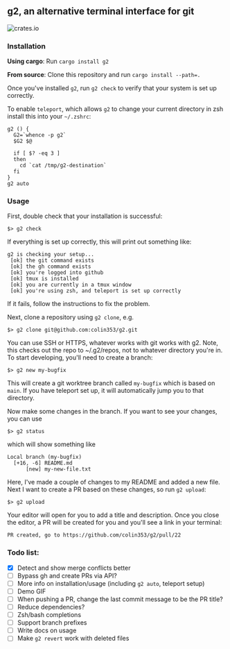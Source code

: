 ## g2, an alternative terminal interface for git

![crates.io](https://img.shields.io/crates/v/g2.svg)

### Installation

**Using cargo**: Run `cargo install g2`

**From source**: Clone this repository and run `cargo install --path=.`

Once you've installed `g2`, run `g2 check` to verify that your system is set up correctly.

To enable `teleport`, which allows `g2` to change your
current directory in zsh install this into your `~/.zshrc`:

```
g2 () {
  G2=`whence -p g2`
  $G2 $@

  if [ $? -eq 3 ]
  then
    cd `cat /tmp/g2-destination`
  fi
}
g2 auto
```

### Usage

First, double check that your installation is successful:

```
$> g2 check
```

If everything is set up correctly, this will print out something like:

```
g2 is checking your setup...
 [ok] the git command exists
 [ok] the gh command exists
 [ok] you're logged into github
 [ok] tmux is installed
 [ok] you are currently in a tmux window
 [ok] you're using zsh, and teleport is set up correctly
```

If it fails, follow the instructions to fix the problem. 

Next, clone a repository using `g2 clone`, e.g.

```
$> g2 clone git@github.com:colin353/g2.git
```

You can use SSH or HTTPS, whatever works with git works with g2. Note, this checks out the repo
to ~/.g2/repos, not to whatever directory you're in. To start developing, you'll need to create a branch:

```
$> g2 new my-bugfix
```

This will create a git worktree branch called `my-bugfix` which is based on `main`. If you have teleport set up,
it will automatically jump you to that directory.

Now make some changes in the branch. If you want to see your changes, you can use

```
$> g2 status
```

which will show something like 

```
Local branch (my-bugfix)
  [+16, -6] README.md
      [new] my-new-file.txt
```

Here, I've made a couple of changes to my README and added a new file. Next I want to create a PR
based on these changes, so run `g2 upload`:

```
$> g2 upload
```

Your editor will open for you to add a title and description. Once you close the editor, a PR will
be created for you and you'll see a link in your terminal:

```
PR created, go to https://github.com/colin353/g2/pull/22
```

### Todo list:
 
 - [x] Detect and show merge conflicts better
 - [ ] Bypass gh and create PRs via API?
 - [ ] More info on installation/usage (including `g2 auto`, teleport setup)
 - [ ] Demo GIF
 - [ ] When pushing a PR, change the last commit message to be the PR title?
 - [ ] Reduce dependencies?
 - [ ] Zsh/bash completions
 - [ ] Support branch prefixes
 - [ ] Write docs on usage
 - [ ] Make `g2 revert` work with deleted files
